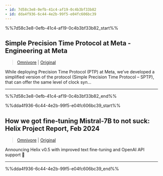 ```yaml
---
- id: 7d58c3e8-0efb-41c4-af19-0c4b3bf33b82
- id: dda4f936-6c44-4e2b-99f5-e04fc606bc39
---
```


%%7d58c3e8-0efb-41c4-af19-0c4b3bf33b82_start%%
## Simple Precision Time Protocol at Meta - Engineering at Meta
> [Omnivore](https://omnivore.app/me/simple-precision-time-protocol-at-meta-engineering-at-meta-18d888b4a58)  |  [Original](https://engineering.fb.com/2024/02/07/production-engineering/simple-precision-time-protocol-sptp-meta/)

While deploying Precision Time Protocol (PTP) at Meta, we’ve developed a simplified version of the protocol (Simple Precision Time Protocol – SPTP), that can offer the same level of clock syn…


---
%%7d58c3e8-0efb-41c4-af19-0c4b3bf33b82_end%%

%%dda4f936-6c44-4e2b-99f5-e04fc606bc39_start%%
## How we got fine-tuning Mistral-7B to not suck: Helix Project Report, Feb 2024
> [Omnivore](https://omnivore.app/me/how-we-got-fine-tuning-mistral-7-b-to-not-suck-helix-project-rep-18d888a8fcc)  |  [Original](https://helixml.substack.com/p/how-we-got-fine-tuning-mistral-7b)

Announcing Helix v0.5 with improved text fine-tuning and OpenAI API support 🎉


---
%%dda4f936-6c44-4e2b-99f5-e04fc606bc39_end%%